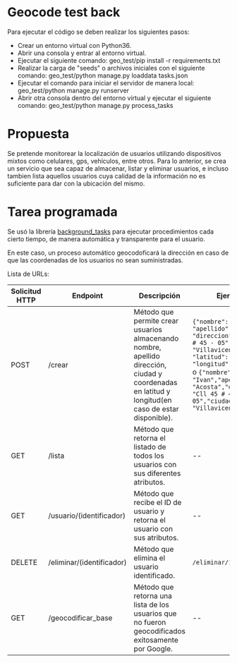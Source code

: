 # Geocode test back

Para ejecutar el código se deben realizar los siguientes pasos:
  - Crear un entorno virtual con Python36.
  - Abrir una consola y entrar al entorno virtual.
  - Ejecutar el siguiente comando:
      geo_test/pip install -r requirements.txt
  - Realizar la carga de "seeds" o archivos iniciales con el siguiente comando:
      geo_test/python manage.py loaddata tasks.json
  - Ejecutar el comando para iniciar el servidor de manera local:
      geo_test/python manage.py runserver
  - Abrir otra consola dentro del entorno virtual y ejecutar el siguiente comando:
      geo_test/python manage.py process_tasks

# Propuesta

Se pretende monitorear la localización de usuarios utilizando dispositivos mixtos como celulares, gps, vehículos, entre otros.
Para lo anterior, se crea un servicio que sea capaz de almacenar, listar y eliminar usuarios, e incluso tambien lista aquellos usuarios cuya calidad de la información no es suficiente para dar con la ubicación del mismo.




# Tarea programada

Se usó la librería [background_tasks](https://django-background-tasks.readthedocs.io/en/latest/) para ejecutar procedimientos cada cierto tiempo, de manera automática y transparente para el usuario.

En este caso, un proceso automático geocodoficará la dirección en caso de que las coordenadas de los usuarios no sean suministradas.

Lista de URLs:

| Solicitud HTTP | Endpoint | Descripción | Ejemplo |
| -- | -- | -- | -- |
| POST | /crear | Método que permite crear usuarios almacenando nombre, apellido dirección, ciudad y coordenadas en latitud y longitud(en caso de estar disponible). | ```{"nombre": "Ivan", "apellido": "Acosta", "direccion": "Cll 45 # 45 - 05", "ciudad": "Villavicencio", "latitud": 4.000, "longitud": -73.000}``` o ```{"nombre": "Ivan","apellido": "Acosta","direccion": "Cll 45 # 45 - 05","ciudad": "Villavicencio"}``` |
| GET | /lista | Método que retorna el listado de todos los usuarios con sus diferentes atributos. | -- |
| GET | /usuario/(identificador) | Método que recibe el ID de usuario y retorna el usuario con sus atributos. | -- |
| DELETE | /eliminar/(identificador) | Método que elimina el usuario identificado. | ```/eliminar/1/``` |
| GET | /geocodificar_base | Método que retorna una lista de los usuarios que no fueron geocodificados exitosamente por Google. | -- |

